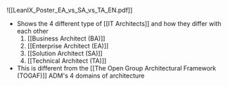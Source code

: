 ![[LeanIX_Poster_EA_vs_SA_vs_TA_EN.pdf]]
- Shows the 4 different type of [[IT Architects]] and how they differ with each other
	1. [[Business Architect (BA)]]
	2. [[Enterprise Architect (EA)]]
	3. [[Solution Architect (SA)]]
	4. [[Technical Architect (TA)]]
- This is different from the [[The Open Group Architectural Framework (TOGAF)]] ADM's 4 domains of architecture